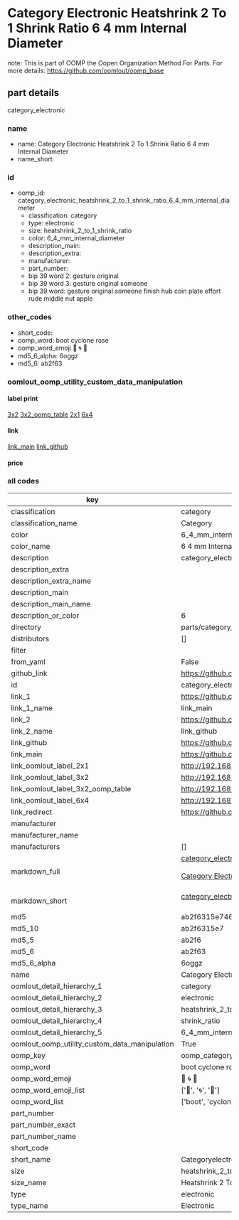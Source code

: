 # Category Electronic Heatshrink 2 To 1 Shrink Ratio 6 4 mm Internal Diameter  

note: This is part of OOMP the Oopen Organization Method For Parts. For more details: https://github.com/oomlout/oomp_base

##  part details
  



category_electronic



### name
* name: Category Electronic Heatshrink 2 To 1 Shrink Ratio 6 4 mm Internal Diameter
* name_short: 
### id
* oomp_id: category_electronic_heatshrink_2_to_1_shrink_ratio_6_4_mm_internal_diameter
  * classification: category
  * type: electronic
  * size: heatshrink_2_to_1_shrink_ratio
  * color: 6_4_mm_internal_diameter
  * description_main: 
  * description_extra: 
  * manufacturer: 
  * part_number: 
  * bip 39 word 2: gesture original
  * bip 39 word 3: gesture original someone
  * bip 39 word: gesture original someone finish hub coin plate effort rude middle nut apple

### other_codes
* short_code: 
* oomp_word: boot cyclone rose
* oomp_word_emoji :boot: :cyclone: :rose:
* md5_6_alpha: 6oggz
* md5_6: ab2f63






### oomlout_oomp_utility_custom_data_manipulation
#### label print
[3x2](http://192.168.1.245:1112/?label=oomp%206oggz)
[3x2_oomp_table](http://192.168.1.108:1112/?label=oomp%206oggz)
[2x1](http://192.168.1.242:1112/?label=oomp%206oggz)
[6x4](http://192.168.1.55:1112/?label=oomp%206oggz)    

#### link

[link_main](https://github.com/oomlout/oomlout_oomp_version_1_messy/tree/main/parts/category_electronic_heatshrink_2_to_1_shrink_ratio_6_4_mm_internal_diameter) [link_github](https://github.com/oomlout/oomlout_oomp_version_1_messy/tree/main/parts/category_electronic_heatshrink_2_to_1_shrink_ratio_6_4_mm_internal_diameter)                             

#### price







### all codes 
| key | value |  
| --- | --- |  
| classification | category |  
| classification_name | Category |  
| color | 6_4_mm_internal_diameter |  
| color_name | 6 4 mm Internal Diameter |  
| description | category_electronic |  
| description_extra |  |  
| description_extra_name |  |  
| description_main |  |  
| description_main_name |  |  
| description_or_color | 6  |  
| directory | parts/category_electronic_heatshrink_2_to_1_shrink_ratio_6_4_mm_internal_diameter |  
| distributors | [] |  
| filter |  |  
| from_yaml | False |  
| github_link | https://github.com/oomlout/oomlout_oomp_part_src/tree/main/parts/category_electronic_heatshrink_2_to_1_shrink_ratio_6_4_mm_internal_diameter |  
| id | category_electronic_heatshrink_2_to_1_shrink_ratio_6_4_mm_internal_diameter |  
| link_1 | https://github.com/oomlout/oomlout_oomp_version_1_messy/tree/main/parts/category_electronic_heatshrink_2_to_1_shrink_ratio_6_4_mm_internal_diameter |  
| link_1_name | link_main |  
| link_2 | https://github.com/oomlout/oomlout_oomp_version_1_messy/tree/main/parts/category_electronic_heatshrink_2_to_1_shrink_ratio_6_4_mm_internal_diameter |  
| link_2_name | link_github |  
| link_github | https://github.com/oomlout/oomlout_oomp_version_1_messy/tree/main/parts/category_electronic_heatshrink_2_to_1_shrink_ratio_6_4_mm_internal_diameter |  
| link_main | https://github.com/oomlout/oomlout_oomp_version_1_messy/tree/main/parts/category_electronic_heatshrink_2_to_1_shrink_ratio_6_4_mm_internal_diameter |  
| link_oomlout_label_2x1 | http://192.168.1.242:1112/?label=oomp%206oggz |  
| link_oomlout_label_3x2 | http://192.168.1.245:1112/?label=oomp%206oggz |  
| link_oomlout_label_3x2_oomp_table | http://192.168.1.108:1112/?label=oomp%206oggz |  
| link_oomlout_label_6x4 | http://192.168.1.55:1112/?label=oomp%206oggz |  
| link_redirect | https://github.com/oomlout/oomlout_oomp_version_1_messy/tree/main/parts/category_electronic_heatshrink_2_to_1_shrink_ratio_6_4_mm_internal_diameter |  
| manufacturer |  |  
| manufacturer_name |  |  
| manufacturers | [] |  
| markdown_full | [category_electronic_heatshrink_2_to_1_shrink_ratio_6_4_mm_internal_diameter](none)<br>[](none)<br>[Category Electronic Heatshrink 2 To 1 Shrink Ratio 6 4 Mm Internal Diameter](none)<br><br> |  
| markdown_short | [category_electronic_heatshrink_2_to_1_shrink_ratio_6_4_mm_internal_diameter](none)<br><br> |  
| md5 | ab2f6315e746b4c4b5b745719e272b0b |  
| md5_10 | ab2f6315e7 |  
| md5_5 | ab2f6 |  
| md5_6 | ab2f63 |  
| md5_6_alpha | 6oggz |  
| name | Category Electronic Heatshrink 2 To 1 Shrink Ratio 6 4 mm Internal Diameter |  
| oomlout_detail_hierarchy_1 | category |  
| oomlout_detail_hierarchy_2 | electronic |  
| oomlout_detail_hierarchy_3 | heatshrink_2_to_1 |  
| oomlout_detail_hierarchy_4 | shrink_ratio |  
| oomlout_detail_hierarchy_5 | 6_4_mm_internal_diameter |  
| oomlout_oomp_utility_custom_data_manipulation | True |  
| oomp_key | oomp_category_electronic_heatshrink_2_to_1_shrink_ratio_6_4_mm_internal_diameter |  
| oomp_word | boot cyclone rose |  
| oomp_word_emoji | :boot: :cyclone: :rose: |  
| oomp_word_emoji_list | [':boot:', ':cyclone:', ':rose:'] |  
| oomp_word_list | ['boot', 'cyclone', 'rose'] |  
| part_number |  |  
| part_number_exact |  |  
| part_number_name |  |  
| short_code |  |  
| short_name | Categoryelectronic |  
| size | heatshrink_2_to_1_shrink_ratio |  
| size_name | Heatshrink 2 To 1 Shrink Ratio |  
| type | electronic |  
| type_name | Electronic |  
